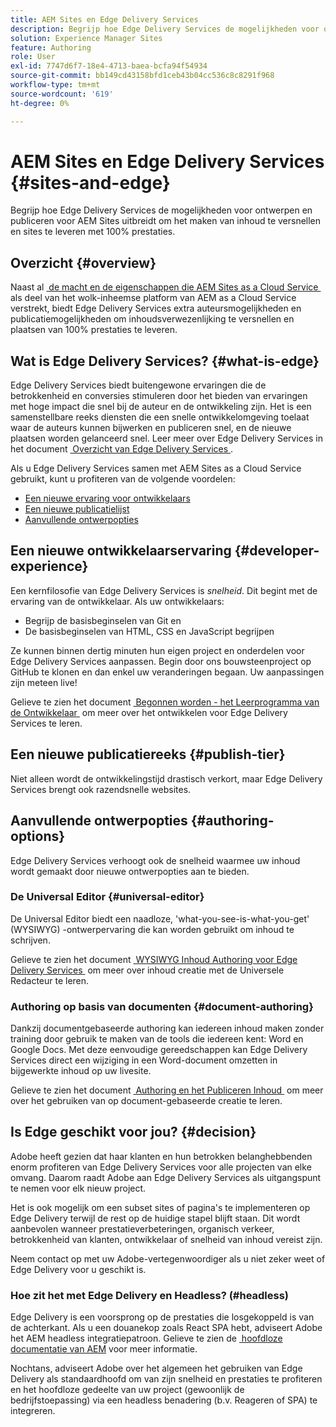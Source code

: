 ```yaml
---
title: AEM Sites en Edge Delivery Services
description: Begrijp hoe Edge Delivery Services de mogelijkheden voor ontwerpen en publiceren voor AEM Sites uitbreidt om het maken van inhoud te versnellen en sites te leveren met 100% prestaties.
solution: Experience Manager Sites
feature: Authoring
role: User
exl-id: 7747d6f7-18e4-4713-baea-bcfa94f54934
source-git-commit: bb149cd43158bfd1ceb43b04cc536c8c8291f968
workflow-type: tm+mt
source-wordcount: '619'
ht-degree: 0%

---
```


# AEM Sites en Edge Delivery Services {#sites-and-edge}

Begrijp hoe Edge Delivery Services de mogelijkheden voor ontwerpen en publiceren voor AEM Sites uitbreidt om het maken van inhoud te versnellen en sites te leveren met 100% prestaties.

## Overzicht {#overview}

Naast al [&#x200B; de macht en de eigenschappen die AEM Sites as a Cloud Service &#x200B;](/help/sites-cloud/sites-cloud-changes.md) als deel van het wolk-inheemse platform van AEM as a Cloud Service verstrekt, biedt Edge Delivery Services extra auteursmogelijkheden en publicatiemogelijkheden om inhoudsverwezenlijking te versnellen en plaatsen van 100% prestaties te leveren.

## Wat is Edge Delivery Services? {#what-is-edge}

Edge Delivery Services biedt buitengewone ervaringen die de betrokkenheid en conversies stimuleren door het bieden van ervaringen met hoge impact die snel bij de auteur en de ontwikkeling zijn. Het is een samenstellbare reeks diensten die een snelle ontwikkelomgeving toelaat waar de auteurs kunnen bijwerken en publiceren snel, en de nieuwe plaatsen worden gelanceerd snel. Leer meer over Edge Delivery Services in het document [&#x200B; Overzicht van Edge Delivery Services &#x200B;](/help/edge/overview.md).

Als u Edge Delivery Services samen met AEM Sites as a Cloud Service gebruikt, kunt u profiteren van de volgende voordelen:

* [Een nieuwe ervaring voor ontwikkelaars](#developer-experience)
* [Een nieuwe publicatielijst](#publish-tier)
* [Aanvullende ontwerpopties](#authoring-options)

## Een nieuwe ontwikkelaarservaring {#developer-experience}

Een kernfilosofie van Edge Delivery Services is *snelheid*. Dit begint met de ervaring van de ontwikkelaar. Als uw ontwikkelaars:

* Begrijp de basisbeginselen van Git en
* De basisbeginselen van HTML, CSS en JavaScript begrijpen

Ze kunnen binnen dertig minuten hun eigen project en onderdelen voor Edge Delivery Services aanpassen. Begin door ons bouwsteenproject op GitHub te klonen en dan enkel uw veranderingen begaan. Uw aanpassingen zijn meteen live!

Gelieve te zien het document [&#x200B; Begonnen worden - het Leerprogramma van de Ontwikkelaar &#x200B;](https://www.aem.live/developer/tutorial) om meer over het ontwikkelen voor Edge Delivery Services te leren.

## Een nieuwe publicatiereeks {#publish-tier}

Niet alleen wordt de ontwikkelingstijd drastisch verkort, maar Edge Delivery Services brengt ook razendsnelle websites.

## Aanvullende ontwerpopties {#authoring-options}

Edge Delivery Services verhoogt ook de snelheid waarmee uw inhoud wordt gemaakt door nieuwe ontwerpopties aan te bieden.

### De Universal Editor {#universal-editor}

De Universal Editor biedt een naadloze, &#39;what-you-see-is-what-you-get&#39; (WYSIWYG) -ontwerpervaring die kan worden gebruikt om inhoud te schrijven.

Gelieve te zien het document [&#x200B; WYSIWYG Inhoud Authoring voor Edge Delivery Services &#x200B;](https://www.aem.live/docs/aem-authoring) om meer over inhoud creatie met de Universele Redacteur te leren.

### Authoring op basis van documenten {#document-authoring}

Dankzij documentgebaseerde authoring kan iedereen inhoud maken zonder training door gebruik te maken van de tools die iedereen kent: Word en Google Docs. Met deze eenvoudige gereedschappen kan Edge Delivery Services direct een wijziging in een Word-document omzetten in bijgewerkte inhoud op uw livesite.

Gelieve te zien het document [&#x200B; Authoring en het Publiceren Inhoud &#x200B;](https://www.aem.live/docs/authoring) om meer over het gebruiken van op document-gebaseerde creatie te leren.

## Is Edge geschikt voor jou? {#decision}

Adobe heeft gezien dat haar klanten en hun betrokken belanghebbenden enorm profiteren van Edge Delivery Services voor alle projecten van elke omvang. Daarom raadt Adobe aan Edge Delivery Services als uitgangspunt te nemen voor elk nieuw project.

Het is ook mogelijk om een subset sites of pagina&#39;s te implementeren op Edge Delivery terwijl de rest op de huidige stapel blijft staan. Dit wordt aanbevolen wanneer prestatieverbeteringen, organisch verkeer, betrokkenheid van klanten, ontwikkelaar of snelheid van inhoud vereist zijn.

Neem contact op met uw Adobe-vertegenwoordiger als u niet zeker weet of Edge Delivery voor u geschikt is.

### Hoe zit het met Edge Delivery en Headless? (#headless)

Edge Delivery is een voorsprong op de prestaties die losgekoppeld is van de achterkant. Als u een douanekop zoals React SPA hebt, adviseert Adobe het AEM headless integratiepatroon. Gelieve te zien de [&#x200B; hoofdloze documentatie van AEM &#x200B;](/help/headless/introduction.md) voor meer informatie.

Nochtans, adviseert Adobe over het algemeen het gebruiken van Edge Delivery als standaardhoofd om van zijn snelheid en prestaties te profiteren en het hoofdloze gedeelte van uw project (gewoonlijk de bedrijfstoepassing) via een headless benadering (b.v. Reageren of SPA) te integreren.
